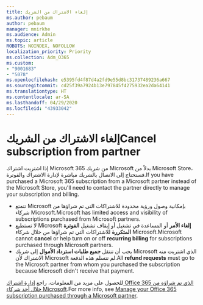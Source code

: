 ```yaml
---
title: إلغاء الاشتراك من الشريك
ms.author: pebaum
author: pebaum
manager: mnirkhe
ms.audience: Admin
ms.topic: article
ROBOTS: NOINDEX, NOFOLLOW
localization_priority: Priority
ms.collection: Adm_O365
ms.custom:
- "9001683"
- "5078"
ms.openlocfilehash: e5395fd4f87d4a2fd9e55d8bc31737489236a667
ms.sourcegitcommit: cd25f39a7924b13e797845f4275932ea2da64141
ms.translationtype: HT
ms.contentlocale: ar-SA
ms.lasthandoff: 04/29/2020
ms.locfileid: "43933042"
---
```

# <a name="cancel-subscription-from-partner"></a><span data-ttu-id="88078-102">إلغاء الاشتراك من الشريك</span><span class="sxs-lookup"><span data-stu-id="88078-102">Cancel subscription from partner</span></span>

<span data-ttu-id="88078-103">إذا اشتريت اشتراك Microsoft 365 من شريك Microsoft بدلاً من Microsoft Store، فستحتاج إلى الاتصال بالشريك مباشرة لإدارة الاشتراك والفوترة.</span><span class="sxs-lookup"><span data-stu-id="88078-103">If you have purchased a Microsoft 365 subscription from a Microsoft partner instead of the Microsoft Store, you'll need to contact the partner directly to manage your subscription and billing.</span></span>

- <span data-ttu-id="88078-104">تتمتع Microsoft بإمكانية وصول ورؤية محدودة للاشتراكات التي تم شراؤها من شركاء Microsoft.</span><span class="sxs-lookup"><span data-stu-id="88078-104">Microsoft has limited access and visibility of subscriptions purchased from Microsoft partners.</span></span> 
- <span data-ttu-id="88078-105">لا تستطيع Microsoft **إلغاء الأمر** أو المساعدة في تشغيل أو إيقاف تشغيل **الفوترة المتكررة** للاشتراكات التي تم شراؤها من خلال شركاء Microsoft.</span><span class="sxs-lookup"><span data-stu-id="88078-105">Microsoft cannot **cancel** or help turn on or off **recurring billing** for subscriptions purchased through Microsoft partners.</span></span> 
- <span data-ttu-id="88078-106">يجب أن تنتقل **جميع طلبات استرداد الأموال** إلى شريك Microsoft الذي اشتريت منه الاشتراك لأن Microsoft لم تتسلم هذه الدفعة.</span><span class="sxs-lookup"><span data-stu-id="88078-106">All **refund requests** must go to the Microsoft partner from whom you purchased the subscription because Microsoft didn't receive that payment.</span></span> 

<span data-ttu-id="88078-107">للحصول على مزيد من المعلومات، راجع [إدارة اشتراك Office 365 الذي تم شراؤه من خلال أحد شركاء Microsoft](https://support.microsoft.com/help/4230739/microsoft-account-manage-office-365-subscription-from-third-party).</span><span class="sxs-lookup"><span data-stu-id="88078-107">For more info, see [Manage your Office 365 subscription purchased through a Microsoft partner](https://support.microsoft.com/help/4230739/microsoft-account-manage-office-365-subscription-from-third-party).</span></span> 

